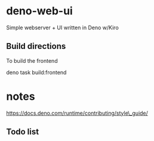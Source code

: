 # deno-web-ui

Simple webserver + UI written in Deno w/Kiro

## Build directions

To build the frontend

deno task build:frontend

# notes

https://docs.deno.com/runtime/contributing/style\_guide/

## Todo list
